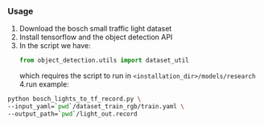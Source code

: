 ### Usage
1. Download the bosch small traffic light dataset
2. Install tensorflow and the object detection API
3. In the script we have:
   ```python
   from object_detection.utils import dataset_util
   ```
   which requires the script to run in `<installation_dir>/models/research`  
4.run example:
```bash
python bosch_lights_to_tf_record.py \
--input_yaml=`pwd`/dataset_train_rgb/train.yaml \
--output_path=`pwd`/light_out.record
```

